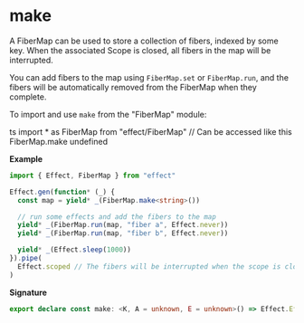 # make

A FiberMap can be used to store a collection of fibers, indexed by some key.
When the associated Scope is closed, all fibers in the map will be interrupted.

You can add fibers to the map using `FiberMap.set` or `FiberMap.run`, and the fibers will
be automatically removed from the FiberMap when they complete.

To import and use `make` from the "FiberMap" module:

ts
import \* as FiberMap from "effect/FiberMap"
// Can be accessed like this
FiberMap.make
undefined

**Example**

```ts
import { Effect, FiberMap } from "effect"

Effect.gen(function* (_) {
  const map = yield* _(FiberMap.make<string>())

  // run some effects and add the fibers to the map
  yield* _(FiberMap.run(map, "fiber a", Effect.never))
  yield* _(FiberMap.run(map, "fiber b", Effect.never))

  yield* _(Effect.sleep(1000))
}).pipe(
  Effect.scoped // The fibers will be interrupted when the scope is closed
)
```

**Signature**

```ts
export declare const make: <K, A = unknown, E = unknown>() => Effect.Effect<FiberMap<K, A, E>, never, Scope.Scope>
```
